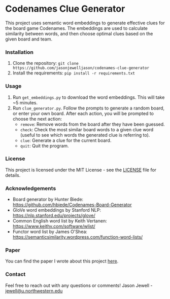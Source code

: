 # Codenames Clue Generator
This project uses semantic word embeddings to generate effective clues for the board game Codenames. The embeddings are used to calculate similarity between words, and then choose optimal clues based on the given board and team.

### Installation
1. Clone the repository: `git clone https://github.com/jasonjewelljason/codenames-clue-generator`
2. Install the requirements: `pip install -r requirements.txt`

### Usage
1. Run `get_embeddings.py` to download the word embeddings. This will take ~5 minutes.
2. Run `clue_generator.py`. Follow the prompts to generate a random board, or enter your own board. After each action, you will be prompted to choose the next action:
    * `remove`: Remove words from the board after they have been guessed.
    * `check`: Check the most similar board words to a given clue word (useful to see which words the generated clue is referring to).
    * `clue`: Generate a clue for the current board.
    * `quit`: Quit the program.

### License
This project is licensed under the MIT License - see the [LICENSE](LICENSE) file for details.

### Acknowledgements
* Board generator by Hunter Biede: https://github.com/hbiede/Codenames-Board-Generator
* GloVe word embeddings by Stanford NLP: https://nlp.stanford.edu/projects/glove/
* Common English word list by Keith Vertanen: https://www.keithv.com/software/wlist/
* Functor word list by James O'Shea: https://semanticsimilarity.wordpress.com/function-word-lists/

### Paper
You can find the paper I wrote about this project [here](link).

### Contact
Feel free to reach out with any questions or comments!
Jason Jewell - jewell@u.northwestern.edu